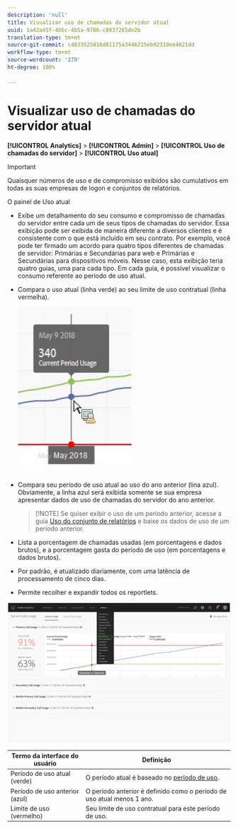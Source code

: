```yaml
---
description: 'null'
title: Visualizar uso de chamadas do servidor atual
uuid: 1a42a45f-4bbc-4b5a-9706-c8937265de2b
translation-type: tm+mt
source-git-commit: c4833525816d81175a3446215eb92310ee4021dd
workflow-type: tm+mt
source-wordcount: '279'
ht-degree: 100%

---
```



# Visualizar uso de chamadas do servidor atual

**[!UICONTROL Analytics]** > **[!UICONTROL Admin]** > **[!UICONTROL Uso de chamadas do servidor]** > **[!UICONTROL Uso atual]**

>[!IMPORTANT]
>
>Quaisquer números de uso e de compromisso exibidos são cumulativos em todas as suas empresas de logon e conjuntos de relatórios.

O painel de Uso atual

* Exibe um detalhamento do seu consumo e compromisso de chamadas do servidor entre cada um de seus tipos de chamadas do servidor. Essa exibição pode ser exibida de maneira diferente a diversos clientes e é consistente com o que está incluído em seu contrato. Por exemplo, você pode ter firmado um acordo para quatro tipos diferentes de chamadas de servidor: Primárias e Secundárias para web e Primárias e Secundárias para dispositivos móveis. Nesse caso, esta exibição teria quatro guias, uma para cada tipo. Em cada guia, é possível visualizar o consumo referente ao período de uso atual.
* Compara o uso atual (linha verde) ao seu limite de uso contratual (linha vermelha).

   ![](assets/current_period.png)

* Compara seu período de uso atual ao uso do ano anterior (lina azul). Obviamente, a linha azul será exibida somente se sua empresa apresentar dados de uso de chamadas do servidor do ano anterior.

   > [!NOTE] Se quiser exibir o uso de um período anterior, acesse a guia [Uso do conjunto de relatórios](/help/admin/c-server-call-usage/report-suite-usage.md) e baixe os dados de uso de um período anterior.

* Lista a porcentagem de chamadas usadas (em porcentagens e dados brutos), e a porcentagem gasta do período de uso (em porcentagens e dados brutos).
* Por padrão, é atualizado diariamente, com uma latência de processamento de cinco dias.
* Permite recolher e expandir todos os reportlets.

![](assets/server_call_dashboard.png)

| Termo da interface do usuário | Definição |
|---|---|
| Período de uso atual (verde) | O período atual é baseado no [período de uso](/help/admin/c-server-call-usage/overage-overview.md). |
| Período de uso anterior (azul) | O período anterior é definido como o período de uso atual menos 1 ano. |
| Limite de uso (vermelho) | Seu limite de uso contratual para este período de uso. |
